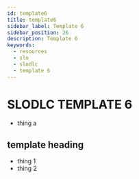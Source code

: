```yaml
---
id: template6
title: template6
sidebar_label: Template 6
sidebar_position: 26
description: Template 6
keywords:
  - resources
  - slo
  - slodlc
  - template 6
---
```


# SLODLC TEMPLATE 6
- thing a

## template heading
- thing 1
- thing 2
